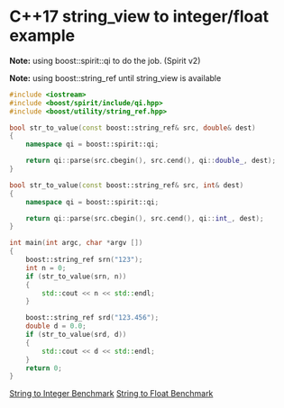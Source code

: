 # C++17 string_view to integer/float example

**Note:** using boost::spirit::qi to do the job. (Spirit v2)

**Note:** using boost::string_ref until string_view is available

```cpp
#include <iostream>
#include <boost/spirit/include/qi.hpp>
#include <boost/utility/string_ref.hpp> 

bool str_to_value(const boost::string_ref& src, double& dest)
{
    namespace qi = boost::spirit::qi;

    return qi::parse(src.cbegin(), src.cend(), qi::double_, dest);
}

bool str_to_value(const boost::string_ref& src, int& dest)
{
    namespace qi = boost::spirit::qi;

    return qi::parse(src.cbegin(), src.cend(), qi::int_, dest);
}

int main(int argc, char *argv [])
{
    boost::string_ref srn("123");
    int n = 0;
    if (str_to_value(srn, n))
    {
        std::cout << n << std::endl;
    }

    boost::string_ref srd("123.456");
    double d = 0.0;
    if (str_to_value(srd, d))
    {
        std::cout << d << std::endl;
    }
    return 0;
}
```

[String to Integer Benchmark](https://github.com/shaovoon/intbench)
[String to Float Benchmark](https://github.com/shaovoon/floatbench)
